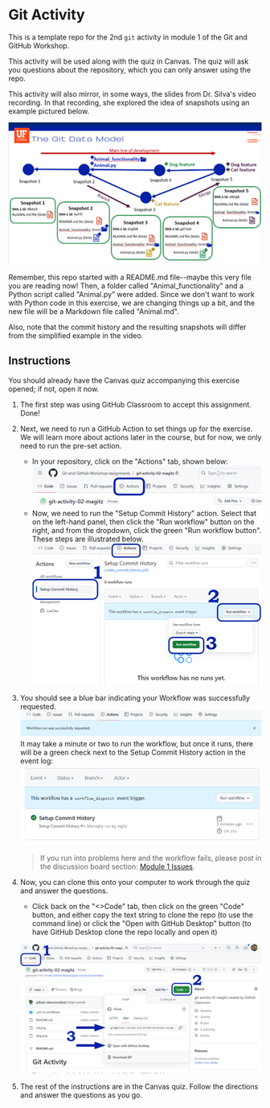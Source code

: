 # Git Activity


This is a template repo for the 2nd `git` activity in module 1 of the Git and GitHub Workshop.

This activity will be used along with the quiz in Canvas. The quiz will ask you questions about the repository, which you can only answer using the repo.


This activity will also mirror, in some ways, the slides from Dr. Silva's video recording. In that recording, she explored the idea of snapshots using an example pictured below.

![Git data model image](images/git_data_model.png)

Remember, this repo started with a README.md file--maybe this very file you are reading now! Then, a folder called "Animal_functionality" and a Python script called "Animal.py" were added. Since we don't want to work with Python code in this exercise, we are changing things up a bit, and the new file will be a Markdown file called "Animal.md".

Also, note that the commit history and the resulting snapshots will differ from the simplified example in the video.

## Instructions

You should already have the Canvas quiz accompanying this exercise opened; if not, open it now.


1. The first step was using GitHub Classroom to accept this assignment. Done!
1. Next, we need to run a GitHub Action to set things up for the exercise. We will learn more about actions later in the course, but for now, we only need to run the pre-set action.
   * In your repository, click on the "Actions" tab, shown below:
   ![Screenshot of GitHub repo showing the Actions button](images/github_actions_button.png)
   * Now, we need to run the "Setup Commit History" action. Select that on the left-hand panel, then click the "Run workflow" button on the right, and from the dropdown, click the green "Run workflow button". These steps are illustrated below.
   ![Screenshot of running the Setup Commit History action](images/github_run_action.png)
1. You should see a blue bar indicating your Workflow was successfully requested.
![Screenshot of workflow requested banner](images/github_action_submitted.png)
It may take a minute or two to run the workflow, but once it runs, there will be a green check next to the Setup Commit History action in the event log:
![Screenshot of the workflow successful run](images/github_action_run.png)

   > If you run into problems here and the workflow fails, please post in the discussion board section: [Module 1 Issues](https://github.com/orgs/Git-and-GitHub-Workshop/discussions/categories/module-1-issues).

1. Now, you can clone this onto your computer to work through the quiz and answer the questions.
   * Click back on the "<>Code" tab, then click on the green "Code" button, and either copy the text string to clone the repo (to use the command line) or click the "Open with GitHub Desktop" button (to have GitHub Desktop clone the repo locally and open it)

   ![Screenshot of cloning the repo in GitHub](images/github_clone.png)
1. The rest of the instructions are in the Canvas quiz. Follow the directions and answer the questions as you go.
